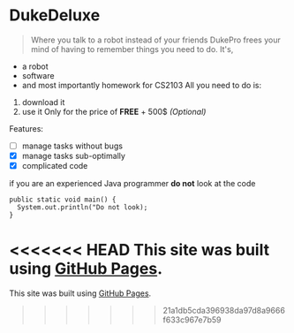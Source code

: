 # DukeDeluxe
> Where you talk to a robot instead of your friends
DukePro frees your mind of having to remember things you need to do. It's,
- a robot
- software
- and most importantly homework for CS2103
All you need to do is:
1. download it
2. use it
Only for the price of **FREE** + 500$ *(Optional)*

Features:
- [ ] manage tasks without bugs
- [x] manage tasks sub-optimally
- [x] complicated code

if you are an experienced Java programmer **do not** look at the code
```
public static void main() {
  System.out.println("Do not look);
}
```

<<<<<<< HEAD
This site was built using [GitHub Pages](https://pages.github.com/).
=======
This site was built using [GitHub Pages](https://pages.github.com/).
>>>>>>> 21a1db5cda396938da97d8a9666f633c967e7b59
